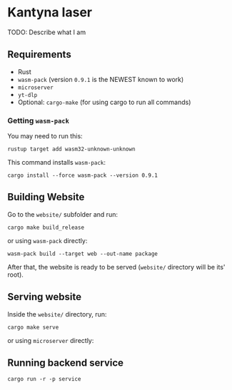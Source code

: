 # Kantyna laser

TODO: Describe what I am

## Requirements

* Rust
* `wasm-pack` (version `0.9.1` is the NEWEST known to work)
* `microserver`
* `yt-dlp`
* Optional: `cargo-make` (for using cargo to run all commands)


### Getting `wasm-pack`

You may need to run this:

```
rustup target add wasm32-unknown-unknown
```

This command installs `wasm-pack`:

```
cargo install --force wasm-pack --version 0.9.1
```

## Building Website


Go to the `website/` subfolder and run:

`cargo make build_release`

or using `wasm-pack` directly:

`wasm-pack build --target web --out-name package`

After that, the website is ready to be served (`website/` directory will be its' root).

## Serving website

Inside the `website/` directory, run:

`cargo make serve`

or using `microserver` directly:

## Running backend service

`cargo run -r -p service`